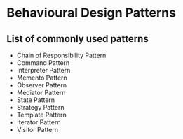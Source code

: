 # Behavioural Design Patterns

## List of commonly used patterns

* Chain of Responsibility Pattern
* Command Pattern
* Interpreter Pattern
* Memento Pattern
* Observer Pattern
* Mediator Pattern
* State Pattern
* Strategy Pattern
* Template Pattern
* Iterator Pattern
* Visitor Pattern
